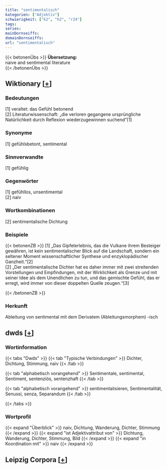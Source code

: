 ```yaml
---
title: "sentimentalisch"
kategorien: ["Adjektiv"]
schwierigkeit: ["k2", "h2", "r24"]
tags:
series:
mainDornseiffs:
domainDornseiffs:
url: "sentimentalisch"
---
```


{{< betonenÜbs >}}
**Übersetzung:**  
naive and sentimental  literature  
{{< /betonenÜbs >}}

## Wiktionary [[+](https://de.wiktionary.org/wiki/sentimentalisch)]

### Bedeutungen
[1] veraltet: das Gefühl betonend  
[2] Literaturwissenschaft: „die verloren gegangene ursprüngliche Natürlichkeit durch Reflexion wiederzugewinnen suchend“[1]  

### Synonyme
[1] gefühlsbetont, sentimental  

### Sinnverwandte
[1] gefühlig  

### Gegenwörter
[1] gefühllos, unsentimental  
[2] naiv  

### Wortkombinationen
[2] sentimentalische Dichtung  

### Beispiele
{{< betonenZB >}}
[1] „Das Gipfelerlebnis, das die Vulkane ihrem Besteiger gewähren, ist kein sentimentalischer Blick auf die Landschaft, sondern ein seltener Moment wissenschaftlicher Synthese und enzyklopädischer Ganzheit.“[2]  
[2] „Der sentimentalische Dichter hat es daher immer mit zwei streitenden Vorstellungen und Empfindungen, mit der Wirklichkeit als Grenze und mit seiner Idee als dem Unendlichen zu tun, und das gemischte Gefühl, das er erregt, wird immer von dieser doppelten Quelle zeugen.“[3]  

{{< /betonenZB >}}
### Herkunft
Ableitung von sentimental mit dem Derivatem (Ableitungsmorphem) -isch  



## dwds [[+](https://www.dwds.de/wb/sentimentalisch)]

### Wortinformation
{{< tabs "Dwds" >}}
{{< tab "Typische Verbindungen" >}}
Dichter, Dichtung, Stimmung, naiv
{{< /tab >}}

{{< tab "alphabetisch vorangehend" >}}
Sentimentale, sentimental, Sentiment, sentenziös, sentenzhaft
{{< /tab >}}

{{< tab "alphabetisch vorangehend" >}}
sentimentalisieren, Sentimentalität, Senussi, senza, Separandum
{{< /tab >}}

{{< /tabs >}}

### Wortprofil
{{< expand "Überblick" >}} naiv, Dichtung, Wanderung, Dichter, Stimmung {{< /expand >}}
{{< expand "ist Adjektivattribut von" >}} Dichtung, Wanderung, Dichter, Stimmung, Bild {{< /expand >}}
{{< expand "in Koordination mit" >}} naiv {{< /expand >}}

## Leipzig Corpora [[+](https://corpora.uni-leipzig.de/en/res?word=sentimentalisch&corpusId=deu_newscrawl-public_2018)]

